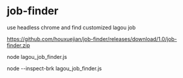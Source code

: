 # job-finder
use headless chrome and find customized lagou job

https://github.com/houxuejian/job-finder/releases/download/1.0/job-finder.zip

node lagou_job_finder.js

node --inspect-brk lagou_job_finder.js
